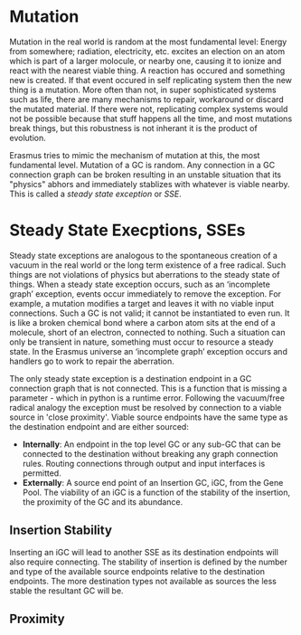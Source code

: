 # Mutation

Mutation in the real world is random at the most fundamental level: Energy from somewhere; radiation, electricity, etc. excites an election on an atom which is part of a larger molocule, or nearby one, causing it to ionize and react with the nearest viable thing. A reaction has occured and something new is created. If that event occured in self replicating system then the new thing is a mutation. More often than not, in super sophisticated systems such as life, there are many mechanisms to repair, workaround or discard the mutated material. If there were not, replicating complex systems would not be possible because that stuff happens all the time, and most mutations break things, but this robustness is not inherant it is the product of evolution.

Erasmus tries to mimic the mechanism of mutation at this, the most fundamental level. Mutation of a GC is random. Any connection in a GC connection graph can be broken resulting in an unstable situation that its "physics" abhors and immediately stablizes with whatever is viable nearby. This is called a *steady state exception* or *SSE*.

# Steady State Execptions, SSEs

Steady state exceptions are analogous to the spontaneous creation of a vacuum in the real world or the long term existence of a free radical. Such things are not violations of physics but aberrations to the steady state of things. When a steady state exception occurs, such as an ‘incomplete graph’ exception, events occur immediately to remove the exception. For example, a mutation modifies a target and leaves it with no viable input connections. Such a GC is not valid; it cannot be instantiated to even run. It is like a broken chemical bond where a carbon atom sits at the end of a molecule, short of an electron, connected to nothing. Such a situation can only be transient in nature, something must occur to resource a steady state. In the Erasmus universe an ‘incomplete graph’ exception occurs and handlers go to work to repair the aberration.

The only steady state exception is a destination endpoint in a GC connection graph that is not connected. This is a function that is missing a parameter - which in python is a runtime error. Following the vacuum/free radical analogy the exception must be resolved by connection to a viable source in 'close proximity'. Viable source endpoints have the same type as the destination endpoint and are either sourced:
 - **Internally**: An endpoint in the top level GC or any sub-GC that can be connected to the destination without breaking any graph connection rules. Routing connections through output and input interfaces is permitted.
 - **Externally**: A source end point of an Insertion GC, iGC, from the Gene Pool. The viability of an iGC is a function of the stability of the insertion, the proximity of the GC and its abundance.

## Insertion Stability

Inserting an iGC will lead to another SSE as its destination endpoints will also require connecting. The stability of insertion is defined by the number and type of the available source endpoints relative to the destination endpoints. The more destination types not available as sources the less stable the resultant GC will be.

 ## Proximity

